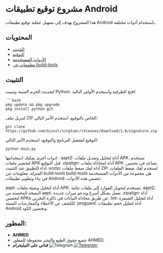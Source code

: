 # مشروع توقيع تطبيقات Android

هذا المشروع يهدف إلى تسهيل عملية توقيع تطبيقات Android باستخدام أدوات مختلفة.

## المحتويات

- [التثبيت](#التثبيت)
- [التوقيع](#التوقيع)
- [الأدوات المستخدمة](#الأدوات-المستخدمة)
- [معلومات عن build-tools](#معلومات-عن-build-tools)

## التثبيت

لتحديث الحزم المثبتة وتثبيت Python، افتح الطرفية واستخدم الأوامر التالية:

    ```bash
    pkg update && pkg upgrade
    pkg install python git

لتنزيل ملف ZIP الخاص بالتوقيع، استخدم الأمر التالي:

    git clone https://github.com/Gisnsl/singtuer/releases/download/1.0/signature.zip
التوقيع
لتشغيل البرنامج والتوقيع، استخدم الأمر التالي:


    python main.py
    
ادوات أخرى يمكنك استخدامها :
aapt2: أداة لتحليل وتعديل ملفات APK. تستخدم لتحضير ملفات APK قبل التوقيع.
zipalign: أداة لمحاذاة ملفات APK. تساعد في تحسين أداء التطبيق عند التثبيت.
unzip: أداة لفك ضغط ملفات ZIP. تُستخدم لفك ضغط الملفات المنزلة.
معلومات عن build-tools
build-tools هي مجموعة من الأدوات المستخدمة في بناء وتطوير تطبيقات Android. تتضمن هذه الأدوات:

aapt: أداة لتحليل وتعبئة ملفات APK. تستخدم لتحويل الموارد إلى ملفات ثنائية.
aapt2: النسخة المحسنة من aapt، تعمل بشكل أسرع وتدعم ميزات جديدة.
zipalign: أداة لتحسين APKs عن طريق محاذاة البيانات في ذاكرة التخزين.
lint: أداة لتحليل الشيفرة للكشف عن الأخطاء والممارسات السيئة.
proguard: أداة لتقليل حجم تطبيقات Android وتحسين الكود.

## المطور:
- **AHMED**
- جميع حقوق الطبع والنشر محفوظة للمطور AHMED.
- **قناتي على التيليجرام**
![Telegram](https://img.shields.io/badge/Telegram-Join%20Chat-blue.svg) [![Telegram](https://img.icons8.com/color/48/000000/telegram-app.png)](https://t.me/maho9s)
